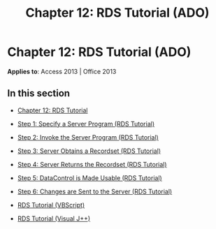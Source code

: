﻿---
title: 'Chapter 12: RDS Tutorial (ADO)'
TOCTitle: 'Chapter 12: RDS Tutorial'
ms:assetid: 851496d3-1605-40cf-85c9-9d307983f687
ms:mtpsurl: https://msdn.microsoft.com/library/JJ249578(v=office.15)
ms:contentKeyID: 48546049
ms.date: 09/18/2015
mtps_version: v=office.15
---

# Chapter 12: RDS Tutorial (ADO)


**Applies to**: Access 2013 | Office 2013

## In this section

  - [Chapter 12: RDS Tutorial](chapter-12-rds-tutorial.md)

  - [Step 1: Specify a Server Program (RDS Tutorial)](step-1-specify-a-server-program-rds-tutorial.md)

  - [Step 2: Invoke the Server Program (RDS Tutorial)](step-2-invoke-the-server-program-rds-tutorial.md)

  - [Step 3: Server Obtains a Recordset (RDS Tutorial)](step-3-server-obtains-a-recordset-rds-tutorial.md)

  - [Step 4: Server Returns the Recordset (RDS Tutorial)](step-4-server-returns-the-recordset-rds-tutorial.md)

  - [Step 5: DataControl is Made Usable (RDS Tutorial)](step-5-datacontrol-is-made-usable-rds-tutorial.md)

  - [Step 6: Changes are Sent to the Server (RDS Tutorial)](step-6-changes-are-sent-to-the-server-rds-tutorial.md)

  - [RDS Tutorial (VBScript)](rds-tutorial-vbscript.md)

  - [RDS Tutorial (Visual J++)](rds-tutorial-visual-j.md)

